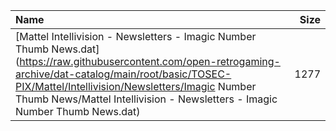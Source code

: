 |Name|Size|
|:---|---:|
|[Mattel Intellivision - Newsletters - Imagic Number Thumb News.dat](https://raw.githubusercontent.com/open-retrogaming-archive/dat-catalog/main/root/basic/TOSEC-PIX/Mattel/Intellivision/Newsletters/Imagic Number Thumb News/Mattel Intellivision - Newsletters - Imagic Number Thumb News.dat)|1277|
